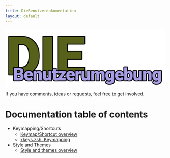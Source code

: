 ```yaml
---
title: DieBenutzerdokumentation
layout: default
---
```

![DieBenutzerumgebung](images/logo.png)

If you have comments, ideas or requests, feel free to get involved.

# Documentation table of contents
* Keymapping/Shortcuts
  * [Keymap/Shortcut overview](keymaps.md)
  * [xkeys.zsh: Keymapping](xkeys.zsh.md)
* Style and Themes
	* [Style and themes overview](style.md)
